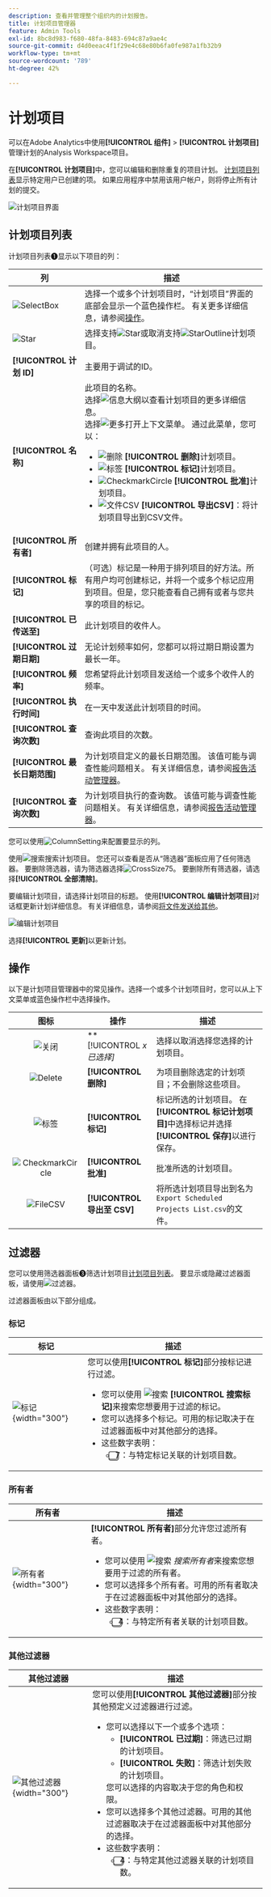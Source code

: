 ```yaml
---
description: 查看并管理整个组织内的计划报告。
title: 计划项目管理器
feature: Admin Tools
exl-id: 8bc8d983-f680-48fa-8483-694c87a9ae4c
source-git-commit: d4d0eeac4f1f29e4c68e80b6fa0fe987a1fb32b9
workflow-type: tm+mt
source-wordcount: '789'
ht-degree: 42%

---
```


# 计划项目

可以在Adobe Analytics中使用&#x200B;**[!UICONTROL 组件]** > **[!UICONTROL 计划项目]**&#x200B;管理计划的Analysis Workspace项目。

在&#x200B;**[!UICONTROL 计划项目]**&#x200B;中，您可以编辑和删除重复的项目计划。  [计划项目列表](#scheduled-project-list)显示特定用户已创建的项。 如果应用程序中禁用该用户帐户，则将停止所有计划的提交。

![计划项目界面](assets/scheduled-projects.png)

## 计划项目列表

计划项目列表➊显示以下项目的列：

| 列 | 描述 |
| --- | --- |
| ![SelectBox](/help/assets/icons/SelectBox.svg) | 选择一个或多个计划项目时，“计划项目”界面的底部会显示一个蓝色操作栏。 有关更多详细信息，请参阅[操作](#actions)。 |
| ![Star](/help/assets/icons/Star.svg) | 选择支持![Star](/help/assets/icons/Star.svg)或取消支持![StarOutline](/help/assets/icons/StarOutline.svg)计划项目。 |
| **[!UICONTROL 计划 ID]** | 主要用于调试的ID。 |
| **[!UICONTROL 名称]** | 此项目的名称。<br/>选择![信息大纲](/help/assets/icons/InfoOutline.svg)以查看计划项目的更多详细信息。<br/>选择![更多](/help/assets/icons/More.svg)打开上下文菜单。 通过此菜单，您可以：<ul><li>![删除](/help/assets/icons/Delete.svg) **[!UICONTROL 删除]**&#x200B;计划项目。</li><li>![标签](/help/assets/icons/Labels.svg) **[!UICONTROL 标记]**&#x200B;计划项目。</li><li>![CheckmarkCircle](/help/assets/icons/CheckmarkCircle.svg) **[!UICONTROL 批准]**&#x200B;计划项目。</li><li>![文件CSV](/help/assets/icons/FileCSV.svg) **[!UICONTROL 导出CSV]**：将计划项目导出到CSV文件。</li></ul> |
| **[!UICONTROL 所有者]** | 创建并拥有此项目的人。 |
| **[!UICONTROL 标记]** | （可选）标记是一种用于排列项目的好方法。所有用户均可创建标记，并将一个或多个标记应用到项目。但是，您只能查看自己拥有或者与您共享的项目的标记。 |
| **[!UICONTROL 已传送至]** | 此计划项目的收件人。 |
| **[!UICONTROL 过期日期]** | 无论计划频率如何，您都可以将过期日期设置为最长一年。 |
| **[!UICONTROL 频率]** | 您希望将此计划项目发送给一个或多个收件人的频率。 |
| **[!UICONTROL 执行时间]** | 在一天中发送此计划项目的时间。 |
| **[!UICONTROL 查询次数]** | 查询此项目的次数。 |
| **[!UICONTROL 最长日期范围]** | 为计划项目定义的最长日期范围。 该值可能与调查性能问题相关。 有关详细信息，请参阅[报告活动管理器](/help/admin/admin/reporting-activity-manager/reporting-activity-overview.md)。 |
| **[!UICONTROL 查询次数]** | 为计划项目执行的查询数。 该值可能与调查性能问题相关。 有关详细信息，请参阅[报告活动管理器](/help/admin/admin/reporting-activity-manager/reporting-activity-overview.md)。 |


您可以使用![ColumnSetting](/help/assets/icons/ColumnSetting.svg)来配置要显示的列。

使用![搜索](/help/assets/icons/Search.svg)搜索计划项目。 您还可以查看是否从“筛选器”面板应用了任何筛选器。 要删除筛选器，请为筛选器选择![CrossSize75](/help/assets/icons/CrossSize75.svg)。 要删除所有筛选器，请选择&#x200B;**[!UICONTROL 全部清除]**。

要编辑计划项目，请选择计划项目的标题。 使用&#x200B;**[!UICONTROL 编辑计划项目]**&#x200B;对话框更新计划详细信息。 有关详细信息，请参阅[将文件发送给其他](../analyze/analysis-workspace/curate-share/t-schedule-report.md)。

![编辑计划项目](assets/edit-scheduled-project.png)

选择&#x200B;**[!UICONTROL 更新]**&#x200B;以更新计划。




## 操作

以下是计划项目管理器中的常见操作。选择一个或多个计划项目时，您可以从上下文菜单或蓝色操作栏中选择操作。

| 图标 | 操作 | 描述 |
|:---:|---|---|
| ![关闭](/help/assets/icons/Close.svg) | **[!UICONTROL *x *已选择]** | 选择以取消选择您选择的计划项目。 |
| ![Delete](/help/assets/icons/Delete.svg) | **[!UICONTROL 删除]** | 为项目删除选定的计划项目；不会删除这些项目。 |
| ![标签](/help/assets/icons/Labels.svg) | **[!UICONTROL 标记]** | 标记所选的计划项目。 在&#x200B;**[!UICONTROL 标记计划项目]**&#x200B;中选择标记并选择&#x200B;**[!UICONTROL 保存]**&#x200B;以进行保存。 |
| ![CheckmarkCircle](/help/assets/icons/CheckmarkCircle.svg) | **[!UICONTROL 批准]** | 批准所选的计划项目。 |
| ![FileCSV](/help/assets/icons/FileCSV.svg) | **[!UICONTROL 导出至 CSV]** | 将所选计划项目导出到名为`Export Scheduled Projects List.csv`的文件。 |


## 过滤器

您可以使用筛选器面板➌筛选计划项目[计划项目列表](#scheduled-project-list)。 要显示或隐藏过滤器面板，请使用![过滤器](/help/assets/icons/Filter.svg)。

过滤器面板由以下部分组成。

### 标记

| 标记 | 描述 |
|---|---|
| ![标记](/help/components/assets/scheduledprojects-filter-tags.png){width="300"} | 您可以使用&#x200B;**[!UICONTROL 标记]**&#x200B;部分按标记进行过滤。 <ul><li>您可以使用 ![搜索](/help/assets/icons/Search.svg) **[!UICONTROL 搜索标记]**&#x200B;来搜索您想要用于过滤的标记。</li><li>您可以选择多个标记。可用的标记取决于在过滤器面板中对其他部分的选择。</li><li>这些数字表明：<ul><li>⃣7︎：与特定标记关联的计划项目数。</li></ul></li></ul> |


### 所有者

| 所有者 | 描述 |
|---|---|
| ![所有者](/help/components/assets/scheduledprojects-filter-owners.png){width="300"} | **[!UICONTROL 所有者]**&#x200B;部分允许您过滤所有者。 <ul><li>您可以使用 ![搜索](/help/assets/icons/Search.svg) *搜索所有者*&#x200B;来搜索您想要用于过滤的所有者。</li><li>您可以选择多个所有者。可用的所有者取决于在过滤器面板中对其他部分的选择。</li><li>这些数字表明：<ul><li>⃣4︎：与特定所有者关联的计划项目数。</li></ul></li></ul> |


### 其他过滤器

| 其他过滤器 | 描述 |
|---|---|
| ![其他过滤器](/help/components/assets/scheduledprojects-filter-otherfilters.png){width="300"} | 您可以使用&#x200B;**[!UICONTROL 其他过滤器]**&#x200B;部分按其他预定义过滤器进行过滤。<ul><li>您可以选择以下一个或多个选项：<ul><li> **[!UICONTROL 已过期]**：筛选已过期的计划项目。</li><li>**[!UICONTROL 失败]**：筛选计划失败的计划项目。</li></ul>您可以选择的内容取决于您的角色和权限。</li><li>您可以选择多个其他过滤器。可用的其他过滤器取决于在过滤器面板中对其他部分的选择。</li><li>这些数字表明：<ul><li>⃣4︎：与特定其他过滤器关联的计划项目数。</li></ul></li></ul> |


<!--
# Scheduled projects

Scheduled Analysis Workspace projects can be managed under **Analytics > Components > Scheduled Projects**.

When you manage scheduled projects, you can edit and delete recurring project schedules:

*  Change the file type (.csv or PDF)
*  Update the project description
*  Add or remove recipients
*  Change the frequency

To modify a scheduled project

1.  Select **Analytics > Components > Scheduled Projects**.
1.  Search for a schedule in the search bar or by using the filter options in the left rail. You can filter by [!UICONTROL Tags], [!UICONTROL Owners], [!UICONTROL Favorites], and more.

![Screenshot showing the scheduled projects list with the column displaying title, owner, tags, delivered to, and other columns described in the Available columns section.](assets/scheduled-project-manager2.png)

## Available columns

| Field | Description |
| --- | --- |
| [!UICONTROL Favorites] | Selecting the star icon makes this schedule a favorite. |
| [!UICONTROL Schedule ID] | This ID is used mainly for debugging purposes. |
| [!UICONTROL Title and description] | Title and description of this project. |
| [!UICONTROL Owner] | The person who created and owns the project. |
| [!UICONTROL Tags] | (optional) Tagging is a good way to organize projects. All users can create tags and apply one or more tags to a project. However, you can see tags only for those projects that you own or that have been shared with you.  |
| [!UICONTROL Delivered to] | The recipient(s) of this scheduled project. |
| [!UICONTROL Expiration date] | For any scheduled project frequency, you can set the expiration date for up to one year in the future. |
| [!UICONTROL Frequency] | How often you want to have this schedule project sent to the recipient(s). |
| [!UICONTROL Execution time] | At what time of day this scheduled project gets sent. |
| [!UICONTROL Number of queries] | The number of queries against this project. | 

## Common actions

The following are common actions in the Scheduled Projects manager:

|Action|Description|
|---|---|
|**[!UICONTROL Edit]**|Select the title of the schedule to update its delivery settings.|
|**[!UICONTROL Delete]**|Select the scheduled project in the list and then click Delete from the menu. This will delete the selected schedule for the project; the project itself will not be deleted.|
|**[!UICONTROL Tag]**|Select the scheduled project in the list and then choose "Tag" or "Approve" to organize your schedules and make them easier to search for.|
|**[!UICONTROL View failed schedules]**|Navigate to the left rail > Other filters > Failed to see schedules that have failed.|
|**[!UICONTROL View expired schedules]**|Navigate to the left rail > Other filters > Expired to see schedules that have expired. Click the title of the schedule to setup a new delivery schedule.|
|**[!UICONTROL View schedule ID]**|Navigate to column options in the top right and add the Schedule ID column to the table. The scheduled ID is often useful for debugging.|

The Scheduled Projects manager shows the items that a specific user created. If the user account is disabled in the application, all scheduled deliveries stop. Scheduled project ownership can be transferred to a new user under **Admin** > **Analytics Users & Assets** > **Transfer Assets**.
-->